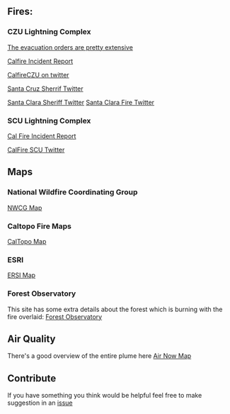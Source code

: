 ## Fires: 

### CZU Lightning Complex

[The evacuation orders are pretty extensive](https://storymaps.arcgis.com/stories/f0121f7f2f0941afb3ed70529b2cee75?cover=false)

[Calfire Incident Report](https://www.fire.ca.gov/incidents/2020/8/17/czu-lightning-complex/)

[CalfireCZU on twitter](https://twitter.com/CALFIRECZU)

[Santa Cruz Sherrif Twitter](https://twitter.com/sccfiredept)

[Santa Clara Sheriff Twitter](https://twitter.com/SCCoSheriff)
[Santa Clara Fire Twitter](https://twitter.com/sccfiredept)


### SCU Lightning Complex

[Cal Fire Incident Report](https://www.fire.ca.gov/incidents/2020/8/18/scu-lightning-complex/)


[CalFire SCU Twitter](https://twitter.com/calfireSCU)



## Maps


### National Wildfire Coordinating Group

[NWCG Map](https://maps.nwcg.gov/sa/#/%3F/%3F/37.0235/-121.9254/10)

### Caltopo Fire Maps

[CalTopo Map](https://caltopo.com/map.html#ll=37.22486,-121.89743&z=10&b=mbt&a=modis_mp)


### ESRI

[ERSI Map](https://arcg.is/15fjK4)

### Forest Observatory

This site has some extra details about the forest which is burning with the fire overlaid: [Forest Observatory](https://forestobservatory.com/)


## Air Quality

There's a good overview of the entire plume here
[Air Now Map](https://fire.airnow.gov/)


## Contribute

If you have something you think would be helpful feel free to make suggestion in an [issue](https://github.com/tfoote/fire-info/issues/new)